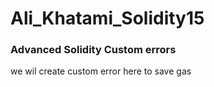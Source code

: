 # Ali_Khatami_Solidity15
### Advanced Solidity Custom errors
we wil create custom error here to save gas
